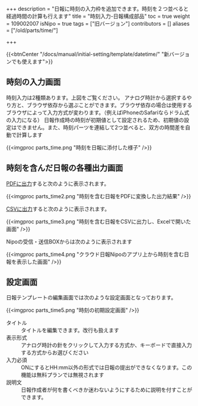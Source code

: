 +++
description = "日報に時刻の入力枠を追加できます。時刻を２つ並べると経過時間の計算も行えます"
title = "時刻入力-日報構成部品"
toc = true
weight = 109002007
isNipo = true
tags = ["旧バージョン"]
contributors = []
aliases = ["/old/parts/time/"]

+++

{{<btnCenter "/docs/manual/initial-setting/template/datetime/" "新バージョンでも使えます">}}

## 時刻の入力画面

時刻入力は2種類あります。上図をご覧ください。
アナログ時計から選択するやり方と、ブラウザ依存から選ぶことができます。ブラウザ依存の場合は使用するブラウザによって入力方式が変わります。（例えばiPhoneのSafariならドラム式の入力になる）
日報作成時の時刻が初期値として設定されるため、初期値の設定はできません。また、時刻パーツを連結して2つ並べると、双方の時間差を自動で計算します

{{<imgproc parts_time.png "時刻を日報に添付した様子" />}}

## 時刻を含んだ日報の各種出力画面

[PDFに出力](/old/manual/pdf/)すると次のように表示されます。

{{<imgproc parts_time2.png "時刻を含む日報をPDFに変換した出力結果" />}}

[CSVに出力](/old/manual/analytics/)すると次のように表示されます。

{{<imgproc parts_time3.png "時刻を含む日報をCSVに出力し、Excelで開いた画面" />}}

Nipoの受信・送信BOXからは次のように表示されます

{{<imgproc parts_time4.png "クラウド日報Nipoのアプリ上から時刻を含む日報を表示した画面" />}}

## 設定画面

日報テンプレートの編集画面では次のような設定画面となっております。

{{<imgproc parts_time5.png "時刻の初期設定画面" />}}


<dl class="basic">
  <dt>タイトル</dt>
  <dd>タイトルを編集できます。改行も扱えます</dd>
  <dt>表示形式</dt>
  <dd>アナログ時計の針をクリックして入力する方式か、キーボードで直接入力する方式からお選びください</dd>
  <dt>入力必須</dt>
  <dd>ONにするとHH:mm以外の形式では日報の提出ができなくなります。この機能は無料プランでは無視されます</dd>
  <dt>説明文</dt>
  <dd>日報作成者が何を書くべきか迷わないようにするために説明を付すことができます。</dd>
</dl>
